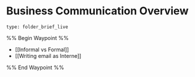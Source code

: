 # Business Communication Overview
 
```ccard
type: folder_brief_live
```
 
%% Begin Waypoint %%
- [[Informal vs Formal]]
- [[Writing email as Interne]]

%% End Waypoint %%